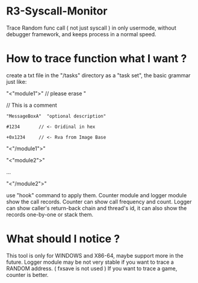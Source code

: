 # R3-Syscall-Monitor
Trace Random func call ( not just syscall ) in only usermode, without debugger framework, and keeps process in a normal speed.

# How to trace function what I want ?
create a txt file in the "/tasks" directory as a "task set", the basic grammar just like:

  "<"module1">"  // please erase "

  // This is a comment
  
    "MessageBoxA"  "optional description"
    
    #1234       // <- Oridinal in hex
    
    +0x1234     // <- Rva from Image Base
    
  "<"/module1">"
  

  "<"module2">"
    
  ...
  
  "<"/module2">"
  
use "hook" command to apply them.
Counter module and logger module show the call records. 
Counter can show call frequency and count. 
Logger can show caller's return-back chain and thread's id, it can also show the records one-by-one or stack them.

# What should I notice ?
This tool is only for WINDOWS and X86-64, maybe support more in the future.
Logger module may be not very stable if you want to trace a RANDOM address. ( fxsave is not used )
If you want to trace a game, counter is better.
